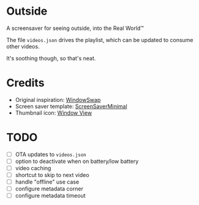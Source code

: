 # Outside

A screensaver for seeing outside, into the Real World™

The file `videos.json` drives the playlist, which can be updated to consume other videos.

It's soothing though, so that's neat.

# Credits

- Original inspiration: [WindowSwap](https://window-swap.com/)
- Screen saver template: [ScreenSaverMinimal](https://github.com/glouel/ScreenSaverMinimal)
- Thumbnail icon: [Window View](https://flic.kr/p/fhwBVB)

# TODO

- [ ] OTA updates to `videos.json`
- [ ] option to deactivate when on battery/low battery
- [ ] video caching
- [ ] shortcut to skip to next video
- [ ] handle "offline" use case
- [ ] configure metadata corner
- [ ] configure metadata timeout
